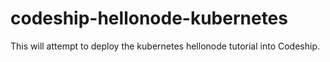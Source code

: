 # codeship-hellonode-kubernetes

This will attempt to deploy the kubernetes hellonode tutorial into Codeship.
